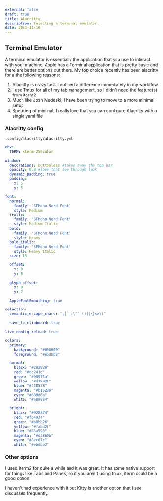 ```yaml
---
external: false
draft: true
title: Alacritty
description: Selecting a terminal emulator.
date: 2023-11-10
---
```


## Terminal Emulator
A terminal emulator is essentially the application that you use to interact
with your machine.  Apple has a Terminal application that is pretty basic and 
there are better options out there.  My top choice recently has been alacritty
for a the following reasons:

1. Alacritty is crazy fast.  I noticed a difference immediately in my workflow
2. I use Tmux for all of my tab management, so I didn't need the feature(s) from iterm2
3. Much like Josh Medeski, I have been trying to move to a more minimal setup
4. Speaking of minimal, I really love that you can configure Alacritty with a single yaml file

### Alacritty config

`.config/alacritty/alacritty.yml`
```yaml
env:
  TERM: xterm-256color

window:
  decorations: buttonless #takes away the top bar
  opacity: 0.8 #love that see through look
  dynamic_padding: true
  padding:
    x: 5
    y: 5

font:
  normal:
    family: "SFMono Nerd Font"
    style: Medium
  italic:
    family: "SFMono Nerd Font"
    style: Medium Italic
  bold:
    family: "SFMono Nerd Font"
    style: Heavy
  bold_italic:
    family: "SFMono Nerd Font"
    style: Heavy Italic
  size: 13

  offset:
    x: 0
    y: 5

  glyph_offset:
    x: 0
    y: 2

  AppleFontSmoothing: true

selection:
  semantic_escape_chars: ",│`|:\"' ()[]{}<>\t"

  save_to_clipboard: true

live_config_reload: true

colors:
  primary:
    background: "#000000"
    foreground: "#ebdbb2"

  normal:
    black: "#282828"
    red: "#cc241d"
    green: "#98971a"
    yellow: "#d79921"
    blue: "#458588"
    magenta: "#b16286"
    cyan: "#689d6a"
    white: "#a89984"

  bright:
    black: "#928374"
    red: "#fb4934"
    green: "#b8bb26"
    yellow: "#fabd2f"
    blue: "#83a598"
    magenta: "#d3869b"
    cyan: "#8ec07c"
    white: "#ebdbb2"
```

### Other options
I used Iterm2 for quite a while and it was great.  It has
some native support for things like Tabs and Panes, so if 
you aren't using tmux, iterm could be a good option

I haven't had experience with it but Kitty is another
option that I see discussed frequently.
